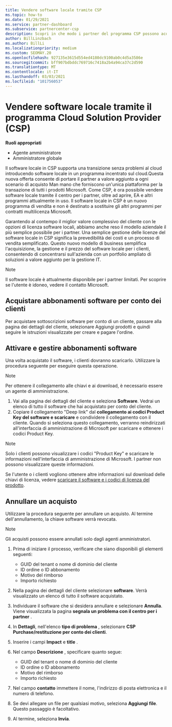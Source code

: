 ```yaml
---
title: Vendere software locale tramite CSP
ms.topic: how-to
ms.date: 01/29/2021
ms.service: partner-dashboard
ms.subservice: partnercenter-csp
description: Scopri in che modo i partner del programma CSP possono acquistare, gestire, vendere e annullare le sottoscrizioni software locali per conto dei clienti nel centro per i partner.
author: BillLinzbach
ms.author: BillLi
ms.localizationpriority: medium
ms.custom: SEOMAY.20
ms.openlocfilehash: 927135e3615d554ed4180dc9100ab0c4d5a3586e
ms.sourcegitcommit: bff907bdbddc769716c7418a2b4a94ca37c2d590
ms.translationtype: MT
ms.contentlocale: it-IT
ms.lasthandoff: 03/03/2021
ms.locfileid: "101756053"
---
```

# <a name="sell-on-premise-software-through-the-cloud-solution-provider-csp-program"></a>Vendere software locale tramite il programma Cloud Solution Provider (CSP)

**Ruoli appropriati**

- Agente amministratore
- Amministratore globale

Il software locale in CSP supporta una transizione senza problemi al cloud introducendo software locale in un programma incentrato sul cloud.Questa nuova offerta consente di portare il partner a valore aggiunto a ogni scenario di acquisto Man mano che forniscono un'unica piattaforma per la transazione di tutti i prodotti Microsoft. Come CSP, è ora possibile vendere software locale tramite il centro per i partner, oltre ad aprire, EA e altri programmi attualmente in uso. Il software locale in CSP è un nuovo programma di vendita e non è destinato a sostituire gli altri programmi per contratti multilicenza Microsoft. 
 
Garantendo al contempo il miglior valore complessivo del cliente con le opzioni di licenza software locali, abbiamo anche reso il modello aziendale il più semplice possibile per i partner. Una semplice gestione delle licenze del software locale in CSP significa la prevedibilità dei costi e un processo di vendita semplificato. Questo nuovo modello di business semplifica l'acquisizione, la gestione e il prezzo del software locale per i clienti, consentendo di concentrarsi sull'azienda con un portfolio ampliato di soluzioni a valore aggiunto per la gestione IT. 

>[!NOTE]
>Il software locale è attualmente disponibile per i partner limitati. Per scoprire se l'utente è idoneo, vedere il contatto Microsoft. 


## <a name="buy-software-subscriptions-on-behalf-of-customers"></a>Acquistare abbonamenti software per conto dei clienti

Per acquistare sottoscrizioni software per conto di un cliente, passare alla pagina dei dettagli del cliente, selezionare Aggiungi prodotti e quindi seguire le istruzioni visualizzate per creare e pagare l'ordine.

## <a name="activate-and-manage-software-subscriptions"></a>Attivare e gestire abbonamenti software

Una volta acquistato il software, i clienti dovranno scaricarlo. Utilizzare la procedura seguente per eseguire questa operazione.

>[!NOTE]
>Per ottenere il collegamento alle chiavi e ai download, è necessario essere un agente di amministrazione.

1. Vai alla pagina dei dettagli del cliente e seleziona **Software**. Vedrai un elenco di tutto il software che hai acquistato per conto del cliente.
2. Copiare il collegamento "Deep link" dal **collegamento ai codici Product Key del software e scaricare** e condividere il collegamento con il cliente. Quando si seleziona questo collegamento, verranno reindirizzati all'interfaccia di amministrazione di Microsoft per scaricare e ottenere i codici Product Key.

>[!NOTE]
>Solo i clienti possono visualizzare i codici "Product Key" e scaricare le informazioni nell'interfaccia di amministrazione di Microsoft. I partner non possono visualizzare queste informazioni.

Se l'utente o i clienti vogliono ottenere altre informazioni sul download delle chiavi di licenza, vedere [scaricare il software e i codici di licenza del prodotto](/microsoft-365/admin/setup/download-software-licenses-csp).

## <a name="cancel-a-purchase"></a>Annullare un acquisto

Utilizzare la procedura seguente per annullare un acquisto. Al termine dell'annullamento, la chiave software verrà revocata. 

>[!NOTE]
>Gli acquisti possono essere annullati solo dagli agenti amministratori. 

1.  Prima di iniziare il processo, verificare che siano disponibili gli elementi seguenti: 
    - GUID del tenant o nome di dominio del cliente
    - ID ordine o ID abbonamento
    - Motivo del rimborso
    - Importo richiesto

2.  Nella pagina dei dettagli del cliente selezionare **software**. Verrà visualizzato un elenco di tutto il software acquistato. 

3.  Individuare il software che si desidera annullare e selezionare **Annulla**. Viene visualizzata la pagina **segnala un problema con il centro per i partner** . 

4.  In **Dettagli**, nell'elenco **tipo di problema** , selezionare **CSP Purchase/restituzione per conto dei clienti**.

5.  Inserire i campi **Impact** e **title** . 

6.  Nel campo **Descrizione** , specificare quanto segue: 
    -   GUID del tenant o nome di dominio del cliente
    -   ID ordine o ID abbonamento
    -   Motivo del rimborso
    -   Importo richiesto

7.  Nel campo **contatto** immettere il nome, l'indirizzo di posta elettronica e il numero di telefono. 

8.  Se devi allegare un file per qualsiasi motivo, seleziona **Aggiungi file**. Questo passaggio è facoltativo. 

9.  Al termine, seleziona **Invia**.